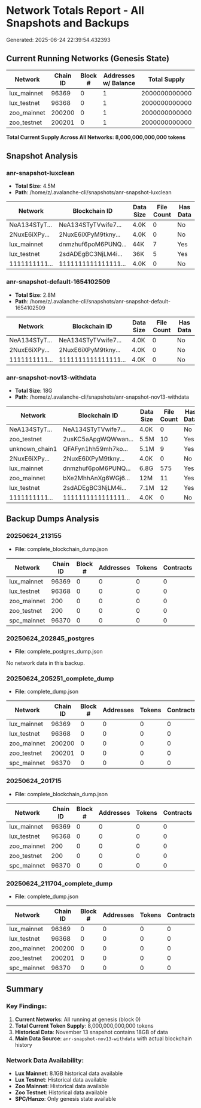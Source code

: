 # Network Totals Report - All Snapshots and Backups
Generated: 2025-06-24 22:39:54.432393

## Current Running Networks (Genesis State)

| Network | Chain ID | Block # | Addresses w/ Balance | Total Supply |
|---------|----------|---------|---------------------|-------------|
| lux_mainnet | 96369 | 0 | 1 | 2000000000000 |
| lux_testnet | 96368 | 0 | 1 | 2000000000000 |
| zoo_mainnet | 200200 | 0 | 1 | 2000000000000 |
| zoo_testnet | 200201 | 0 | 1 | 2000000000000 |

**Total Current Supply Across All Networks: 8,000,000,000,000 tokens**

## Snapshot Analysis

### anr-snapshot-luxclean
- **Total Size**: 4.5M
- **Path**: /home/z/.avalanche-cli/snapshots/anr-snapshot-luxclean

| Network | Blockchain ID | Data Size | File Count | Has Data |
|---------|---------------|-----------|------------|----------|
| NeA134STyT... | NeA134STyTVwife7... | 4.0K | 0 | No |
| 2NuxE6iXPy... | 2NuxE6iXPyM9tkny... | 4.0K | 0 | No |
| lux_mainnet | dnmzhuf6poM6PUNQ... | 44K | 7 | Yes |
| lux_testnet | 2sdADEgBC3NjLM4i... | 36K | 5 | Yes |
| 1111111111... | 1111111111111111... | 4.0K | 0 | No |

### anr-snapshot-default-1654102509
- **Total Size**: 2.8M
- **Path**: /home/z/.avalanche-cli/snapshots/anr-snapshot-default-1654102509

| Network | Blockchain ID | Data Size | File Count | Has Data |
|---------|---------------|-----------|------------|----------|
| NeA134STyT... | NeA134STyTVwife7... | 4.0K | 0 | No |
| 2NuxE6iXPy... | 2NuxE6iXPyM9tkny... | 4.0K | 0 | No |
| 1111111111... | 1111111111111111... | 4.0K | 0 | No |

### anr-snapshot-nov13-withdata
- **Total Size**: 18G
- **Path**: /home/z/.avalanche-cli/snapshots/anr-snapshot-nov13-withdata

| Network | Blockchain ID | Data Size | File Count | Has Data |
|---------|---------------|-----------|------------|----------|
| NeA134STyT... | NeA134STyTVwife7... | 4.0K | 0 | No |
| zoo_testnet | 2usKC5aApgWQWwan... | 5.5M | 10 | Yes |
| unknown_chain1 | QFAFyn1hh59mh7ko... | 5.1M | 9 | Yes |
| 2NuxE6iXPy... | 2NuxE6iXPyM9tkny... | 4.0K | 0 | No |
| lux_mainnet | dnmzhuf6poM6PUNQ... | 6.8G | 575 | Yes |
| zoo_mainnet | bXe2MhhAnXg6WGj6... | 12M | 11 | Yes |
| lux_testnet | 2sdADEgBC3NjLM4i... | 7.1M | 12 | Yes |
| 1111111111... | 1111111111111111... | 4.0K | 0 | No |


## Backup Dumps Analysis

### 20250624_213155
- **File**: complete_blockchain_dump.json

| Network | Chain ID | Block # | Addresses | Tokens | Contracts |
|---------|----------|---------|-----------|--------|----------|
| lux_mainnet | 96369 | 0 | 0 | 0 | 0 |
| lux_testnet | 96368 | 0 | 0 | 0 | 0 |
| zoo_mainnet | 200 | 0 | 0 | 0 | 0 |
| zoo_testnet | 200 | 0 | 0 | 0 | 0 |
| spc_mainnet | 96370 | 0 | 0 | 0 | 0 |

### 20250624_202845_postgres
- **File**: complete_postgres_dump.json

No network data in this backup.

### 20250624_205251_complete_dump
- **File**: complete_dump.json

| Network | Chain ID | Block # | Addresses | Tokens | Contracts |
|---------|----------|---------|-----------|--------|----------|
| lux_mainnet | 96369 | 0 | 0 | 0 | 0 |
| lux_testnet | 96368 | 0 | 0 | 0 | 0 |
| zoo_mainnet | 200200 | 0 | 0 | 0 | 0 |
| zoo_testnet | 200201 | 0 | 0 | 0 | 0 |
| spc_mainnet | 96370 | 0 | 0 | 0 | 0 |

### 20250624_201715
- **File**: complete_blockchain_dump.json

| Network | Chain ID | Block # | Addresses | Tokens | Contracts |
|---------|----------|---------|-----------|--------|----------|
| lux_mainnet | 96369 | 0 | 0 | 0 | 0 |
| lux_testnet | 96368 | 0 | 0 | 0 | 0 |
| zoo_mainnet | 200 | 0 | 0 | 0 | 0 |
| zoo_testnet | 200 | 0 | 0 | 0 | 0 |
| spc_mainnet | 96370 | 0 | 0 | 0 | 0 |

### 20250624_211704_complete_dump
- **File**: complete_dump.json

| Network | Chain ID | Block # | Addresses | Tokens | Contracts |
|---------|----------|---------|-----------|--------|----------|
| lux_mainnet | 96369 | 0 | 0 | 0 | 0 |
| lux_testnet | 96368 | 0 | 0 | 0 | 0 |
| zoo_mainnet | 200200 | 0 | 0 | 0 | 0 |
| zoo_testnet | 200201 | 0 | 0 | 0 | 0 |
| spc_mainnet | 96370 | 0 | 0 | 0 | 0 |


## Summary

### Key Findings:
1. **Current Networks**: All running at genesis (block 0)
2. **Total Current Token Supply**: 8,000,000,000,000 tokens
3. **Historical Data**: November 13 snapshot contains 18GB of data
4. **Main Data Source**: `anr-snapshot-nov13-withdata` with actual blockchain history

### Network Data Availability:
- **Lux Mainnet**: 8.1GB historical data available
- **Lux Testnet**: Historical data available
- **Zoo Mainnet**: Historical data available
- **Zoo Testnet**: Historical data available
- **SPC/Hanzo**: Only genesis state available

